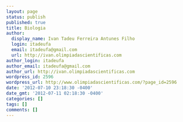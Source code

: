 ```yaml
---
layout: page
status: publish
published: true
title: Biologia
author:
  display_name: Ivan Tadeu Ferreira Antunes Filho
  login: itadeufa
  email: itadeufa@gmail.com
  url: http://ivan.olimpiadascientificas.com
author_login: itadeufa
author_email: itadeufa@gmail.com
author_url: http://ivan.olimpiadascientificas.com
wordpress_id: 2596
wordpress_url: http://www.olimpiadascientificas.com/?page_id=2596
date: '2012-07-10 23:18:30 -0400'
date_gmt: '2012-07-11 02:18:30 -0400'
categories: []
tags: []
comments: []
---
```


